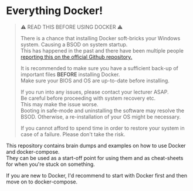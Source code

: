 # Everything Docker!

> ⚠️ READ THIS BEFORE USING DOCKER ⚠️
> 
> There is a chance that installing Docker soft-bricks your Windows system. Causing a BSOD on system startup.  
> This has happened in the past and there have been multiple people [reporting this on the official Github repository.](https://github.com/docker/for-win/issues/1549)
> 
> It is recommended to make sure you have a sufficient back-up of important files **BEFORE** installing Docker.  
> Make sure your BIOS and OS are up-to-date before installing.
> 
> If you run into any issues, please contact your lecturer ASAP.  
> Be careful before proceeding with system recovery etc.  
> This may make the issue worse.  
> Booting in safe-mode and uninstalling the software may resolve the BSOD. Otherwise, a re-installation of your OS might be necessary. 
> 
> If you cannot afford to spend time in order to restore your system in case of a failure. Please don't take the risk.

This repository contains brain dumps and examples on how to use Docker and docker-compose.  
They can be used as a start-off point for using them and as cheat-sheets for when you're stuck on something.

If you are new to Docker, I'd recommend to start with Docker first and then move on to docker-compose.

